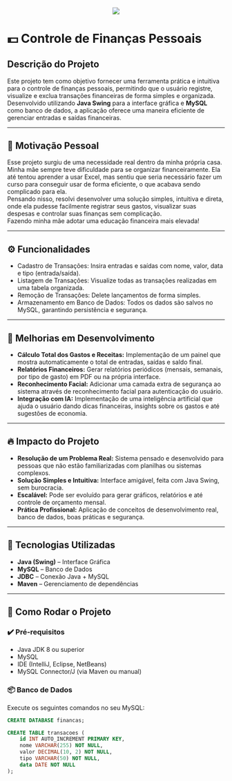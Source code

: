 <h4 align="center"> 
	<img src="http://img.shields.io/static/v1?label=STATUS&message=DESENVOLVIMENTO%20EM%20ANDAMENTO&color=F7DF1E&style=for-the-badge"/>
</h4>

# 💵 Controle de Finanças Pessoais

## Descrição do Projeto

Este projeto tem como objetivo fornecer uma ferramenta prática e intuitiva para o controle de finanças pessoais, permitindo que o usuário registre, visualize e exclua transações financeiras de forma simples e organizada. Desenvolvido utilizando **Java Swing** para a interface gráfica e **MySQL** como banco de dados, a aplicação oferece uma maneira eficiente de gerenciar entradas e saídas financeiras.

---

## 🎯 Motivação Pessoal

Esse projeto surgiu de uma necessidade real dentro da minha própria casa. Minha mãe sempre teve dificuldade para se organizar financeiramente. Ela até tentou aprender a usar Excel, mas sentiu que seria necessário fazer um curso para conseguir usar de forma eficiente, o que acabava sendo complicado para ela.  
Pensando nisso, resolvi desenvolver uma solução simples, intuitiva e direta, onde ela pudesse facilmente registrar seus gastos, visualizar suas despesas e controlar suas finanças sem complicação.  
Fazendo minha mãe adotar uma educação financeira mais elevada!

---

## ⚙️ Funcionalidades

- Cadastro de Transações: Insira entradas e saídas com nome, valor, data e tipo (entrada/saída).
- Listagem de Transações: Visualize todas as transações realizadas em uma tabela organizada.
- Remoção de Transações: Delete lançamentos de forma simples.
- Armazenamento em Banco de Dados: Todos os dados são salvos no MySQL, garantindo persistência e segurança.

---

## 🚧 Melhorias em Desenvolvimento

- **Cálculo Total dos Gastos e Receitas:** Implementação de um painel que mostra automaticamente o total de entradas, saídas e saldo final.
- **Relatórios Financeiros:** Gerar relatórios periódicos (mensais, semanais, por tipo de gasto) em PDF ou na própria interface.
- **Reconhecimento Facial:** Adicionar uma camada extra de segurança ao sistema através de reconhecimento facial para autenticação do usuário.
- **Integração com IA:** Implementação de uma inteligência artificial que ajuda o usuário dando dicas financeiras, insights sobre os gastos e até sugestões de economia.

---

## 🔥 Impacto do Projeto

- **Resolução de um Problema Real:** Sistema pensado e desenvolvido para pessoas que não estão familiarizadas com planilhas ou sistemas complexos.
- **Solução Simples e Intuitiva:** Interface amigável, feita com Java Swing, sem burocracia.
- **Escalável:** Pode ser evoluído para gerar gráficos, relatórios e até controle de orçamento mensal.
- **Prática Profissional:** Aplicação de conceitos de desenvolvimento real, banco de dados, boas práticas e segurança.

---

## 🚀 Tecnologias Utilizadas

- **Java (Swing)** – Interface Gráfica
- **MySQL** – Banco de Dados
- **JDBC** – Conexão Java + MySQL
- **Maven** – Gerenciamento de dependências

---

## 🧠 Como Rodar o Projeto

### ✔️ Pré-requisitos

- Java JDK 8 ou superior  
- MySQL  
- IDE (IntelliJ, Eclipse, NetBeans)  
- MySQL Connector/J (via Maven ou manual)

### 📦 Banco de Dados

Execute os seguintes comandos no seu MySQL:

```sql
CREATE DATABASE financas;

CREATE TABLE transacoes (
    id INT AUTO_INCREMENT PRIMARY KEY,
    nome VARCHAR(255) NOT NULL,
    valor DECIMAL(10, 2) NOT NULL,
    tipo VARCHAR(50) NOT NULL,
    data DATE NOT NULL
);
